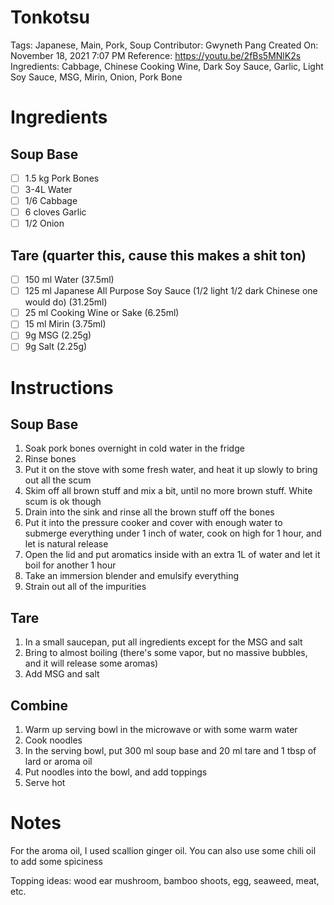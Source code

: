 # Tonkotsu

Tags: Japanese, Main, Pork, Soup
Contributor: Gwyneth Pang
Created On: November 18, 2021 7:07 PM
Reference: https://youtu.be/2fBs5MNlK2s
Ingredients: Cabbage, Chinese Cooking Wine, Dark Soy Sauce, Garlic, Light Soy Sauce, MSG, Mirin, Onion, Pork Bone

# Ingredients

## Soup Base

- [ ]  1.5 kg Pork Bones
- [ ]  3-4L Water
- [ ]  1/6 Cabbage
- [ ]  6 cloves Garlic
- [ ]  1/2 Onion

## Tare (quarter this, cause this makes a shit ton)

- [ ]  150 ml Water (37.5ml)
- [ ]  125 ml Japanese All Purpose Soy Sauce (1/2 light 1/2 dark Chinese one would do) (31.25ml)
- [ ]  25 ml Cooking Wine or Sake (6.25ml)
- [ ]  15 ml Mirin (3.75ml)
- [ ]  9g MSG (2.25g)
- [ ]  9g Salt (2.25g)

# Instructions

## Soup Base

1. Soak pork bones overnight in cold water in the fridge
2. Rinse bones
3. Put it on the stove with some fresh water, and heat it up slowly to bring out all the scum
4. Skim off all brown stuff and mix a bit, until no more brown stuff. White scum is ok though
5. Drain into the sink and rinse all the brown stuff off the bones
6. Put it into the pressure cooker and cover with enough water to submerge everything under 1 inch of water, cook on high for 1 hour, and let is natural release
7. Open the lid and put aromatics inside with an extra 1L of water and let it boil for another 1 hour
8. Take an immersion blender and emulsify everything
9. Strain out all of the impurities

## Tare

1. In a small saucepan, put all ingredients except for the MSG and salt
2. Bring to almost boiling (there's some vapor, but no massive bubbles, and it will release some aromas)
3. Add MSG and salt

## Combine

1. Warm up serving bowl in the microwave or with some warm water
2. Cook noodles
3. In the serving bowl, put 300 ml soup base and 20 ml tare and 1 tbsp of lard or aroma oil
4. Put noodles into the bowl, and add toppings
5. Serve hot

# Notes

For the aroma oil, I used scallion ginger oil. You can also use some chili oil to add some spiciness

Topping ideas: wood ear mushroom, bamboo shoots, egg, seaweed, meat, etc.